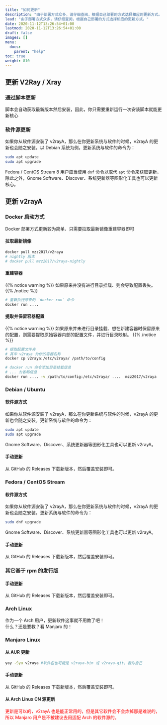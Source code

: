 ```yaml
---
title: "如何更新"
description: "由于部署方式众多，请仔细查阅，根据自己部署的方式选择相应的更新方式。"
lead: "由于部署方式众多，请仔细查阅，根据自己部署的方式选择相应的更新方式。"
date: 2020-11-12T13:26:54+01:00
lastmod: 2020-11-12T13:26:54+01:00
draft: false
images: []
menu:
  docs:
    parent: "help"
toc: true
weight: 810
---
```

## 更新 V2Ray / Xray

### 通过脚本更新

脚本会自动获取最新版本然后安装，因此，你只需要重新运行一次安装脚本就能更新核心

### 软件源更新

如果你从软件源安装了 v2rayA，那么在你更新系统与软件的时候，v2rayA 的更新也会随之安装。以 Debian 系统为例，更新系统与软件的命令为：

```bash
sudo apt update
sudo apt upgrade
```
Fedora / CentOS Stream 8 用户应当使用 `dnf` 命令以取代 `apt` 命令来获取更新，除此之外，Gnome Software、Discover、系统更新器等图形化工具也可以更新核心。 

## 更新 v2rayA

### Docker 启动方式

Docker 部署方式更新较为简单、只需要拉取最新镜像重建容器即可

#### 拉取最新镜像

```bash
docker pull mzz2017/v2raya
# nightly 版本
# docker pull mzz2017/v2raya-nightly
```

#### 重建容器

{{% notice warning %}}
如果原来并没有进行目录挂载、则会导致配置丢失。
{{% /notice %}}

 ```bash
 # 重新执行原来的 `docker run` 命令
 docker run ....
 ```

#### 提取并保留容器配置

{{% notice warning %}}
如果原来并未进行目录挂载、想在新建容器时保留原来的配置，则需要提取原始容器内部的配置文件，并进行目录映射。
{{% /notice %}}

```bash
# 提取配置文件夹
# 其中 v2raya 为你的容器名称
docker cp v2raya:/etc/v2raya/ /path/to/config

# docker run 命令添加目录挂载信息
# ... 为省略信息
docker run .... -v /path/to/config:/etc/v2raya/ ....  mzz2017/v2raya
```

### Debian / Ubuntu

#### 软件源方式

如果你从软件源安装了 v2rayA，那么在你更新系统与软件的时候，v2rayA 的更新也会随之安装。更新系统与软件的命令为：

```bash
sudo apt update
sudo apt upgrade
```

Gnome Software、Discover、系统更新器等图形化工具也可以更新 v2rayA。

#### 手动更新

从 GitHub 的 Releases 下载新版本，然后覆盖安装即可。

### Fedora / CentOS Stream

#### 软件源方式

如果你从软件源安装了 v2rayA，那么在你更新系统与软件的时候，v2rayA 的更新也会随之安装。更新系统与软件的命令为：

```bash
sudo dnf upgrade
```

Gnome Software、Discover、系统更新器等图形化工具也可以更新 v2rayA。

#### 手动更新

从 GitHub 的 Releases 下载新版本，然后覆盖安装即可。

### 其它基于 rpm 的发行版

#### 手动更新

从 GitHub 的 Releases 下载新版本，然后覆盖安装即可。

### Arch Linux

作为一个 Arch 用户，更新软件这事就不用教了吧！   
什么？还是要教？看 Manjaro 的！

### Manjaro Linux

#### 从 AUR 更新

```bash
yay -Syu v2raya #软件包也可能是 v2raya-bin 或 v2raya-git，看你自己
```

#### 手动更新

从 GitHub 的 Releases 下载新版本，然后覆盖安装即可。

#### 从 Arch Linux CN 源更新

<font color="#FF0000">
更新是可以的，v2rayA 也是能正常用的，但是其它软件会不会炸掉那是难说的，所以 Manjaro 用户是不被建议去用适配 Arch 的软件源的。
</font>

